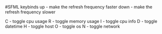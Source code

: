 #SFML
keybinds
up - make the refresh frequency faster
down - make the refresh frequency slower


C - toggle cpu usage
R - toggle memory usage
I - toggle cpu info
D - toggle datetime
H - toggle host
O - toggle os
N - toggle network
